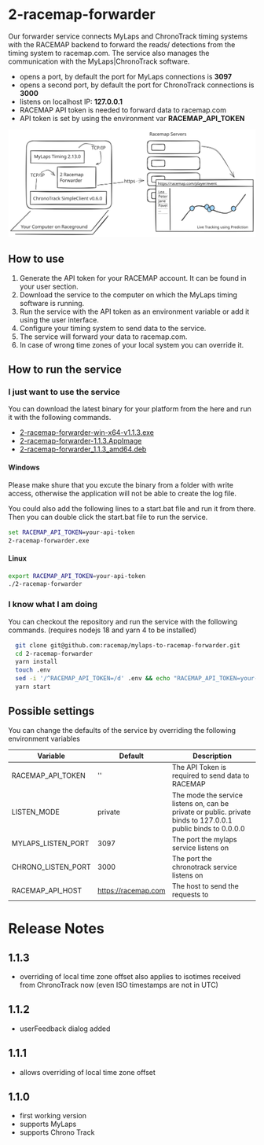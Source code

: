 # 2-racemap-forwarder

Our forwarder service connects MyLaps and ChronoTrack timing systems with the RACEMAP backend to forward the reads/ detections from the timing system to racemap.com.
The service also manages the communication with the MyLaps|ChronoTrack software.

- opens a port, by default the port for MyLaps connections is **3097**
- opens a second port, by default the port for ChronoTrack connections is **3000**
- listens on localhost IP: **127.0.0.1**
- RACEMAP API token is needed to forward data to racemap.com
- API token is set by using the environment var **RACEMAP_API_TOKEN**

![image](./docs/information-flow.excalidraw.svg)

## How to use

1. Generate the API token for your RACEMAP account. It can be found in your user section.
2. Download the service to the computer on which the MyLaps timing software is running.
3. Run the service with the API token as an environment variable or add it using the user interface.
4. Configure your timing system to send data to the service.
5. The service will forward your data to racemap.com.
6. In case of wrong time zones of your local system you can override it.

## How to run the service

### I just want to use the service

You can download the latest binary for your platform from the here and run it with the following commands.

- [2-racemap-forwarder-win-x64-v1.1.3.exe](https://github.com/racemap/2-racemap-forwarder/releases/download/untagged-c01271c6b3d8ae7c78d6/2-racemap-forwarder-win-x64-v1.1.3.exe)
- [2-racemap-forwarder-1.1.3.AppImage](https://github.com/racemap/2-racemap-forwarder/releases/download/untagged-c01271c6b3d8ae7c78d6/2-racemap-forwarder-1.1.3.AppImage)
- [2-racemap-forwarder_1.1.3_amd64.deb](https://github.com/racemap/2-racemap-forwarder/releases/download/untagged-c01271c6b3d8ae7c78d6/2-racemap-forwarder_1.1.3_amd64.deb)

#### Windows

Please make shure that you excute the binary from a folder with write access, otherwise the application will not be able to create the log file.

You could also add the following lines to a start.bat file and run it from there. Then you can double click the start.bat file to run the service.

```bat
set RACEMAP_API_TOKEN=your-api-token
2-racemap-forwarder.exe
```

#### Linux

```bash
export RACEMAP_API_TOKEN=your-api-token
./2-racemap-forwarder
```

### I know what I am doing

You can checkout the repository and run the service with the following commands. (requires nodejs 18 and yarn 4 to be installed)

```bash
  git clone git@github.com:racemap/mylaps-to-racemap-forwarder.git
  cd 2-racemap-forwarder
  yarn install
  touch .env
  sed -i '/^RACEMAP_API_TOKEN=/d' .env && echo "RACEMAP_API_TOKEN=your-api-token" >> .env
  yarn start
```

## Possible settings

You can change the defaults of the service by overriding the following environment variables

| Variable           | Default             | Description                                                                                                   |
| ------------------ | ------------------- | ------------------------------------------------------------------------------------------------------------- |
| RACEMAP_API_TOKEN  | ''                  | The API Token is required to send data to RACEMAP                                                             |
| LISTEN_MODE        | private             | The mode the service listens on, can be private or public. private binds to 127.0.0.1 public binds to 0.0.0.0 |
| MYLAPS_LISTEN_PORT | 3097                | The port the mylaps service listens on                                                                        |
| CHRONO_LISTEN_PORT | 3000                | The port the chronotrack service listens on                                                                   |
| RACEMAP_API_HOST   | https://racemap.com | The host to send the requests to                                                                              |

# Release Notes

## 1.1.3

- overriding of local time zone offset also applies to isotimes received from ChronoTrack now (even ISO timestamps are not in UTC)

## 1.1.2

- userFeedback dialog added

## 1.1.1

- allows overriding of local time zone offset

## 1.1.0

- first working version
- supports MyLaps
- supports Chrono Track
